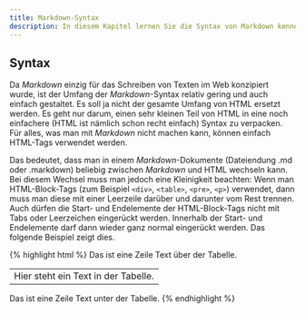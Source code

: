 ```yaml
---
title: Markdown-Syntax
description: In diesem Kapitel lernen Sie die Syntax von Markdown kennen.
---
```


## Syntax

Da *Markdown* einzig für das Schreiben von Texten im Web konzipiert wurde, ist der Umfang der *Markdown*-Syntax relativ gering und auch einfach gestaltet. Es soll ja nicht der gesamte Umfang von HTML ersetzt werden. Es geht nur darum, einen sehr kleinen Teil von HTML in eine noch einfachere (HTML ist nämlich schon recht einfach) Syntax zu verpacken. Für alles, was man mit *Markdown* nicht machen kann, können einfach HTML-Tags verwendet werden.

Das bedeutet, dass man in einem *Markdown*-Dokumente (Dateiendung .md oder .markdown) beliebig zwischen *Markdown* und HTML wechseln kann. Bei diesem Wechsel muss man jedoch eine Kleinigkeit beachten: Wenn man HTML-Block-Tags (zum Beispiel `<div>`, `<table>`, `<pre>`, `<p>`) verwendet, dann muss man diese mit einer Leerzeile darüber und darunter vom Rest trennen. Auch dürfen die Start- und Endelemente der HTML-Block-Tags nicht mit Tabs oder Leerzeichen eingerückt werden. Innerhalb der Start- und Endelemente darf dann wieder ganz normal eingerückt werden. Das folgende Beispiel zeigt dies.

{% highlight html %}
Das ist eine Zeile Text über der Tabelle.

<table>
  <tr>
    <td>Hier steht ein Text in der Tabelle.</td>
  </tr>
</table>

Das ist eine Zeile Text unter der Tabelle.
{% endhighlight %}
